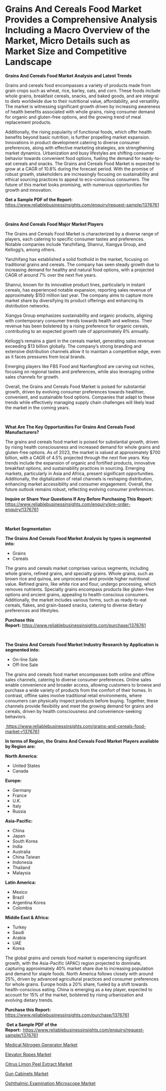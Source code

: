 <p><h1>Grains And Cereals Food Market Provides a Comprehensive Analysis Including a Macro Overview of the Market, Micro Details such as Market Size and Competitive Landscape</h1></p><p><strong>Grains And Cereals Food Market Analysis and Latest Trends</strong></p>
<p><p>Grains and cereals food encompasses a variety of products made from grain crops such as wheat, rice, barley, oats, and corn. These foods include whole grains, breakfast cereals, snacks, and baked goods, and are integral to diets worldwide due to their nutritional value, affordability, and versatility. The market is witnessing significant growth driven by increasing awareness of health benefits associated with whole grains, rising consumer demand for organic and gluten-free options, and the growing trend of meal replacement products.</p><p>Additionally, the rising popularity of functional foods, which offer health benefits beyond basic nutrition, is further propelling market expansion. Innovations in product development catering to diverse consumer preferences, along with effective marketing strategies, are strengthening market dynamics. Urbanization and busy lifestyles are shifting consumer behavior towards convenient food options, fueling the demand for ready-to-eat cereals and snacks. The Grains and Cereals Food Market is expected to grow at a CAGR of 10.8% during the forecast period. With the promise of robust growth, stakeholders are increasingly focusing on sustainability and ethical sourcing practices to appeal to eco-conscious consumers. The future of this market looks promising, with numerous opportunities for growth and innovation.</p></p>
<p><strong>Get a Sample PDF of the Report:&nbsp;</strong> <a href="https://www.reliablebusinessinsights.com/enquiry/request-sample/1376761?utm_campaign=84&utm_medium=2&utm_source=Github&utm_content=ia&utm_term=23102024&utm_id=grains-and-cereals-food">https://www.reliablebusinessinsights.com/enquiry/request-sample/1376761</a></p>
<p>&nbsp;</p>
<p><strong>Grains And Cereals Food Major Market Players</strong></p>
<p><p>The Grains and Cereals Food Market is characterized by a diverse range of players, each catering to specific consumer tastes and preferences. Notable companies include Yanzhifang, Shanrui, Xiangya Group, and Kellogg’s, among others. </p><p>Yanzhifang has established a solid foothold in the market, focusing on traditional grains and cereals. The company has seen steady growth due to increasing demand for healthy and natural food options, with a projected CAGR of around 7% over the next five years. </p><p>Shanrui, known for its innovative product lines, particularly in instant cereals, has experienced notable expansion, reporting sales revenue of approximately $150 million last year. The company aims to capture more market share by diversifying its product offerings and enhancing its distribution networks.</p><p>Xiangya Group emphasizes sustainability and organic products, aligning with contemporary consumer trends towards health and wellness. Their revenue has been bolstered by a rising preference for organic cereals, contributing to an expected growth rate of approximately 8% annually.</p><p>Kellogg’s remains a giant in the cereals market, generating sales revenue exceeding $13 billion globally. The company’s strong branding and extensive distribution channels allow it to maintain a competitive edge, even as it faces pressures from local brands. </p><p>Emerging players like FBS Food and Nanfangfood are carving out niches, focusing on regional tastes and preferences, while also leveraging online sales channels for growth. </p><p>Overall, the Grains and Cereals Food Market is poised for substantial growth, driven by evolving consumer preferences towards healthier, convenient, and sustainable food options. Companies that adapt to these trends while effectively managing supply chain challenges will likely lead the market in the coming years.</p></p>
<p>&nbsp;</p>
<p><strong>What Are The Key Opportunities For Grains And Cereals Food Manufacturers?</strong></p>
<p><p>The grains and cereals food market is poised for substantial growth, driven by rising health consciousness and increased demand for whole grains and gluten-free options. As of 2023, the market is valued at approximately $700 billion, with a CAGR of 4.5% projected through the next five years. Key trends include the expansion of organic and fortified products, innovative breakfast options, and sustainability practices in sourcing. Emerging markets, particularly in Asia and Africa, present significant opportunities. Additionally, the digitalization of retail channels is reshaping distribution, enhancing market accessibility and consumer engagement. Overall, the future outlook remains robust, reflecting evolving consumer preferences.</p></p>
<p><strong>Inquire or Share Your Questions If Any Before Purchasing This Report:</strong> <a href="https://www.reliablebusinessinsights.com/enquiry/pre-order-enquiry/1376761?utm_campaign=84&utm_medium=2&utm_source=Github&utm_content=ia&utm_term=23102024&utm_id=grains-and-cereals-food">https://www.reliablebusinessinsights.com/enquiry/pre-order-enquiry/1376761</a></p>
<p>&nbsp;</p>
<p><strong>Market Segmentation</strong></p>
<p><strong>The Grains And Cereals Food Market Analysis by types is segmented into:</strong></p>
<p><ul><li>Grains</li><li>Cereals</li></ul></p>
<p><p>The grains and cereals market comprises various segments, including whole grains, refined grains, and specialty grains. Whole grains, such as brown rice and quinoa, are unprocessed and provide higher nutritional value. Refined grains, like white rice and flour, undergo processing, which removes nutrients. Specialty grains encompass products like gluten-free options and ancient grains, appealing to health-conscious consumers. Additionally, the market includes various forms, such as ready-to-eat cereals, flakes, and grain-based snacks, catering to diverse dietary preferences and lifestyles.</p></p>
<p><strong>Purchase this Report:&nbsp;</strong><a href="https://www.reliablebusinessinsights.com/purchase/1376761?utm_campaign=84&utm_medium=2&utm_source=Github&utm_content=ia&utm_term=23102024&utm_id=grains-and-cereals-food">https://www.reliablebusinessinsights.com/purchase/1376761</a></p>
<p>&nbsp;</p>
<p><strong>The Grains And Cereals Food Market Industry Research by Application is segmented into:</strong></p>
<p><ul><li>On-line Sale</li><li>Off-line Sale</li></ul></p>
<p><p>The grains and cereals food market encompasses both online and offline sales channels, catering to diverse consumer preferences. Online sales enable convenience and broader access, allowing customers to browse and purchase a wide variety of products from the comfort of their homes. In contrast, offline sales involve traditional retail environments, where consumers can physically inspect products before buying. Together, these channels provide flexibility and meet the growing demand for grains and cereals, driven by health consciousness and convenience-seeking behaviors.</p></p>
<p><a href="https://www.reliablebusinessinsights.com/grains-and-cereals-food-market-r1376761?utm_campaign=84&utm_medium=2&utm_source=Github&utm_content=ia&utm_term=23102024&utm_id=grains-and-cereals-food">&nbsp;https://www.reliablebusinessinsights.com/grains-and-cereals-food-market-r1376761</a></p>
<p><strong>In terms of Region, the Grains And Cereals Food Market Players available by Region are:</strong></p>
<p>
    <p> <strong> North America: </strong>
        <ul>
            <li>United States</li>
            <li>Canada</li>
        </ul>
        </p> 
    <p> <strong> Europe: </strong>
        <ul>
            <li>Germany</li>
            <li>France</li>
            <li>U.K.</li>
            <li>Italy</li>
            <li>Russia</li>
        </ul>
        </p> 
    <p> <strong> Asia-Pacific: </strong>
        <ul>
            <li>China</li>
            <li>Japan</li>
            <li>South Korea</li>
            <li>India</li>
            <li>Australia</li>
            <li>China Taiwan</li>
            <li>Indonesia</li>
            <li>Thailand</li>
            <li>Malaysia</li>
        </ul>
        </p> 
    <p> <strong> Latin America: </strong>
        <ul>
            <li>Mexico</li>
            <li>Brazil</li>
            <li>Argentina Korea</li>
            <li>Colombia</li>
        </ul>
        </p> 
    <p> <strong> Middle East & Africa: </strong>
        <ul>
            <li>Turkey</li>
            <li>Saudi</li>
            <li>Arabia</li>
            <li>UAE</li>
            <li>Korea</li>
        </ul>
    </p>
    </p>
<p><p>The global grains and cereals food market is experiencing significant growth, with the Asia-Pacific (APAC) region projected to dominate, capturing approximately 40% market share due to increasing population and demand for staple foods. North America follows closely with around 25%, driven by advanced agricultural practices and consumer preferences for whole grains. Europe holds a 20% share, fueled by a shift towards health-conscious eating. China is emerging as a key player, expected to account for 15% of the market, bolstered by rising urbanization and evolving dietary trends.</p></p>
<p><strong>Purchase this Report: </strong><a href="https://www.reliablebusinessinsights.com/purchase/1376761?utm_campaign=84&utm_medium=2&utm_source=Github&utm_content=ia&utm_term=23102024&utm_id=grains-and-cereals-food">https://www.reliablebusinessinsights.com/purchase/1376761</a></p>
<p>&nbsp;<strong>Get a Sample PDF of the Report:&nbsp;&nbsp;</strong><a href="https://www.reliablebusinessinsights.com/enquiry/request-sample/1376761?utm_campaign=84&utm_medium=2&utm_source=Github&utm_content=ia&utm_term=23102024&utm_id=grains-and-cereals-food">https://www.reliablebusinessinsights.com/enquiry/request-sample/1376761</a></p>
<p><strong></strong></p>
<p><p><a href="https://github.com/HaroldWalker405/Market-Research-Report-List-1/blob/main/medical-nitrogen-generator-market.md?utm_campaign=84&utm_medium=2&utm_source=Github&utm_content=ia&utm_term=23102024&utm_id=grains-and-cereals-food">Medical Nitrogen Generator Market</a></p><p><a href="https://issuu.com/reportprime-2/docs/elevator-ropes-market-size-2030.ppt_50369692d06eff?utm_campaign=84&utm_medium=2&utm_source=Github&utm_content=ia&utm_term=23102024&utm_id=grains-and-cereals-food">Elevator Ropes Market</a></p><p><a href="https://www.linkedin.com/pulse/citrus-limon-peel-extract-mosaic-piecing-together-global-huwie?utm_campaign=84&utm_medium=2&utm_source=Github&utm_content=ia&utm_term=23102024&utm_id=grains-and-cereals-food">Citrus Limon Peel Extract Market</a></p><p><a href="https://issuu.com/reportprime-2/docs/gun-cabinets-market-size-2030.pptx_0bfe7340d26310?utm_campaign=84&utm_medium=2&utm_source=Github&utm_content=ia&utm_term=23102024&utm_id=grains-and-cereals-food">Gun Cabinets Market</a></p><p><a href="https://github.com/MegiDuro586/Market-Research-Report-List-1/blob/main/ophthalmic-examination-microscope-market.md?utm_campaign=84&utm_medium=2&utm_source=Github&utm_content=ia&utm_term=23102024&utm_id=grains-and-cereals-food">Ophthalmic Examination Microscope Market</a></p></p>